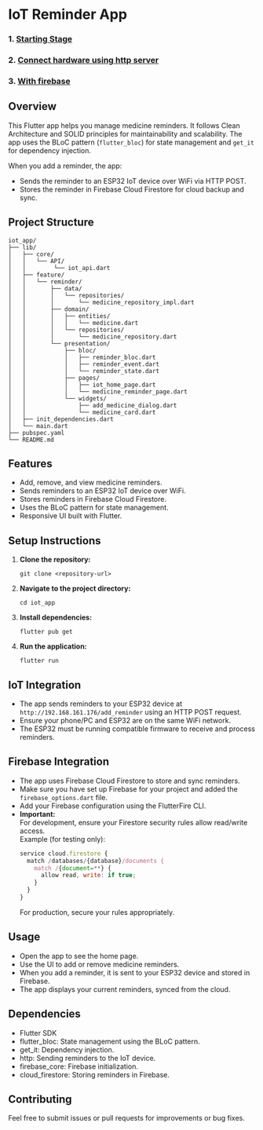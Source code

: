 # IoT Reminder App

### 1. [Starting Stage](https://github.com/MaxJakaria/iot_app/tree/0d80d92f67f6200a9bec351e44c83e554272cba2)

### 2. [Connect hardware using http server](https://github.com/MaxJakaria/iot_app/tree/14d29609c9fb0915be6984ffcc1faa2c0c4b2752)

### 3. [With firebase](https://github.com/MaxJakaria/iot_app/tree/33b8b36396f6e7c899becdff12e6025f9a630289)

## Overview

This Flutter app helps you manage medicine reminders. It follows Clean Architecture and SOLID principles for maintainability and scalability. The app uses the BLoC pattern (`flutter_bloc`) for state management and `get_it` for dependency injection.

When you add a reminder, the app:

- Sends the reminder to an ESP32 IoT device over WiFi via HTTP POST.
- Stores the reminder in Firebase Cloud Firestore for cloud backup and sync.

## Project Structure

```
iot_app/
├── lib/
│   ├── core/
│   │   └── API/
│   │        └── iot_api.dart
│   ├── feature/
│   │   └── reminder/
│   │       ├── data/
│   │       │   └── repositories/
│   │       │       └── medicine_repository_impl.dart
│   │       ├── domain/
│   │       │   ├── entities/
│   │       │   │   └── medicine.dart
│   │       │   └── repositories/
│   │       │       └── medicine_repository.dart
│   │       └── presentation/
│   │           ├── bloc/
│   │           │   ├── reminder_bloc.dart
│   │           │   ├── reminder_event.dart
│   │           │   └── reminder_state.dart
│   │           ├── pages/
│   │           │   ├── iot_home_page.dart
│   │           │   └── medicine_reminder_page.dart
│   │           └── widgets/
│   │               ├── add_medicine_dialog.dart
│   │               └── medicine_card.dart
│   ├── init_dependencies.dart
│   └── main.dart
├── pubspec.yaml
└── README.md
```

## Features

- Add, remove, and view medicine reminders.
- Sends reminders to an ESP32 IoT device over WiFi.
- Stores reminders in Firebase Cloud Firestore.
- Uses the BLoC pattern for state management.
- Responsive UI built with Flutter.

## Setup Instructions

1. **Clone the repository:**
   ```
   git clone <repository-url>
   ```
2. **Navigate to the project directory:**
   ```
   cd iot_app
   ```
3. **Install dependencies:**
   ```
   flutter pub get
   ```
4. **Run the application:**
   ```
   flutter run
   ```

## IoT Integration

- The app sends reminders to your ESP32 device at `http://192.168.161.176/add_reminder` using an HTTP POST request.
- Ensure your phone/PC and ESP32 are on the same WiFi network.
- The ESP32 must be running compatible firmware to receive and process reminders.

## Firebase Integration

- The app uses Firebase Cloud Firestore to store and sync reminders.
- Make sure you have set up Firebase for your project and added the `firebase_options.dart` file.
- Add your Firebase configuration using the FlutterFire CLI.
- **Important:**  
  For development, ensure your Firestore security rules allow read/write access.  
  Example (for testing only):
  ```js
  service cloud.firestore {
    match /databases/{database}/documents {
      match /{document=**} {
        allow read, write: if true;
      }
    }
  }
  ```
  For production, secure your rules appropriately.

## Usage

- Open the app to see the home page.
- Use the UI to add or remove medicine reminders.
- When you add a reminder, it is sent to your ESP32 device and stored in Firebase.
- The app displays your current reminders, synced from the cloud.

## Dependencies

- Flutter SDK
- flutter_bloc: State management using the BLoC pattern.
- get_it: Dependency injection.
- http: Sending reminders to the IoT device.
- firebase_core: Firebase initialization.
- cloud_firestore: Storing reminders in Firebase.

## Contributing

Feel free to submit issues or pull requests for improvements or bug fixes.
